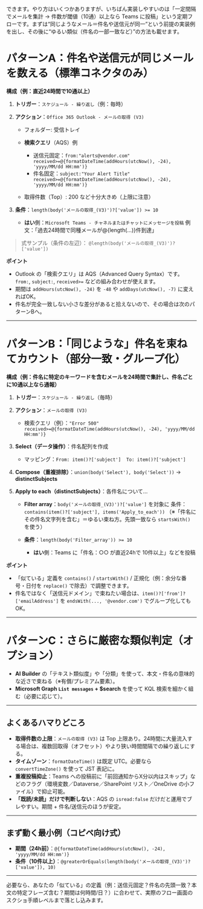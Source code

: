 できます。やり方はいくつかありますが、いちばん実装しやすいのは「一定間隔でメールを集計 → 件数が閾値（10通）以上なら Teams に投稿」という定期フローです。まずは“同じようなメール＝件名や送信元が同一”という前提の実装例を出し、その後に“ゆるい類似（件名の一部一致など）”の方法も載せます。

# パターンA：件名や送信元が同じメールを数える（標準コネクタのみ）

**構成（例：直近24時間で10通以上）**

1. **トリガー**：`スケジュール - 繰り返し`（例：毎時）
2. **アクション**：`Office 365 Outlook - メールの取得 (V3)`

   * フォルダー: 受信トレイ
   * **検索クエリ**（AQS）例

     * 送信元固定：`from:"alerts@vendor.com" received>=@{formatDateTime(addHours(utcNow(), -24), 'yyyy/MM/dd HH:mm')}`
     * 件名固定：`subject:"Your Alert Title" received>=@{formatDateTime(addHours(utcNow(), -24), 'yyyy/MM/dd HH:mm')}`
   * 取得件数（Top）: 200 など十分大きめ（上限に注意）
3. **条件**：`length(body('メールの取得_(V3)')?['value']) >= 10`

   * **はい**側：`Microsoft Teams - チャネルまたはチャットにメッセージを投稿`
     例文：「過去24時間で同種メールが@{length(...)}件到達」

> 式サンプル（条件の左辺）：
> `@length(body('メールの取得_(V3)')?['value'])`

**ポイント**

* Outlook の「検索クエリ」は AQS（Advanced Query Syntax）です。`from:`, `subject:`, `received>=` などの組み合わせが使えます。
* 期間は `addHours(utcNow(), -24)` を `-48` や `addDays(utcNow(), -7)` に変えればOK。
* 件名が完全一致しない小さな差分があると拾えないので、その場合は次のパターンBへ。

---

# パターンB：「同じような」件名を束ねてカウント（部分一致・グループ化）

**構成（例：件名に特定のキーワードを含むメールを24時間で集計し、件名ごとに10通以上なら通報）**

1. **トリガー**：`スケジュール - 繰り返し`（毎時）
2. **アクション**：`メールの取得 (V3)`

   * 検索クエリ（例）：`"Error 500" received>=@{formatDateTime(addHours(utcNow(), -24), 'yyyy/MM/dd HH:mm')}`
3. **Select（データ操作）**：件名配列を作成

   * マッピング：`From: item()?['subject']  To: item()?['subject']`
4. **Compose（重複排除）**：`union(body('Select'), body('Select'))` → **distinctSubjects**
5. **Apply to each（distinctSubjects）**：各件名について…

   * **Filter array**：`body('メールの取得_(V3)')?['value']` を対象に
     条件：`contains(item()?['subject'], items('Apply_to_each'))`
     （※「件名にその件名文字列を含む」＝ゆるい束ね方。先頭一致なら `startsWith()` を使う）
   * **条件**：`length(body('Filter_array')) >= 10`

     * **はい**側：Teams に「件名：○○ が直近24hで 10件以上」などを投稿

**ポイント**

* 「似ている」定義を `contains()` / `startsWith()` / 正規化（例：余分な番号・日付を `replace()` で除去）で調整できます。
* 件名ではなく「送信元ドメイン」で束ねたい場合は、`item()?['from']?['emailAddress']` を `endsWith(..., '@vendor.com')` でグループ化してもOK。

---

# パターンC：さらに厳密な類似判定（オプション）

* **AI Builder** の「テキスト類似度」や「分類」を使って、本文・件名の意味的な近さで束ねる（※有償/プレミアム要素）。
* **Microsoft Graph `List messages` + $search** を使って KQL 検索を細かく組む（必要に応じて）。

---

## よくあるハマりどころ

* **取得件数の上限**：`メールの取得 (V3)` は Top 上限あり。24時間に大量流入する場合は、複数回取得（オフセット）やより狭い時間間隔での繰り返しにする。
* **タイムゾーン**：`formatDateTime()` は既定 UTC。必要なら `convertTimeZone()` を使って JST 表記に。
* **重複投稿抑止**：Teams への投稿前に「前回通知からX分以内はスキップ」などのフラグ（環境変数／Dataverse／SharePoint リスト／OneDrive の小ファイル）で抑止可能。
* **「既読/未読」だけで判断しない**：AQS の `isread:false` だけだと運用でブレやすい。期間 + 件名/送信元のほうが安定。

---

## まず動く最小例（コピペ向け式）

* **期間（24h前）**：`@{formatDateTime(addHours(utcNow(), -24), 'yyyy/MM/dd HH:mm')}`
* **条件（10件以上）**：`@greaterOrEquals(length(body('メールの取得_(V3)')?['value']), 10)`

---

必要なら、あなたの「似ている」の定義（例：送信元固定？件名の先頭一致？本文の特定フレーズ含む？期間は何時間/日？）に合わせて、実際のフロー画面のスクショ手順レベルまで落とし込みます。
